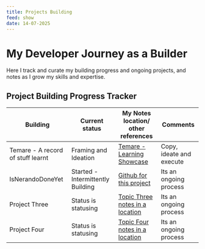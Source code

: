 ```yaml
---
title: Projects Building
feed: show
date: 14-07-2025
---
```


# My Developer Journey as a Builder

Here I track and curate my building progress and ongoing projects, and notes as I grow my skills and expertise.

## Project Building Progress Tracker

| Building | Current status | My Notes location/ other references | Comments |
|-------------------|----------------|----------------|-----|
| Temare - A record of stuff learnt | Framing and Ideation  | [Temare - Learning Showcase ](/notes/Public/Temare.md) | Copy, ideate and execute |
| IsNerandoDoneYet | Started - Intermittently Building  | [ Github for this project ](https://github.com/fimion/isnerandodoneyet-com) | Its an ongoing process |
| Project Three | Status is statusing  | [Topic Three notes in a location ](/notes/react/hooks.md) | Its an ongoing process |
| Project Four | Status is statusing  | [Topic Four notes in a location ](/notes/react/hooks.md) | Its an ongoing process |

